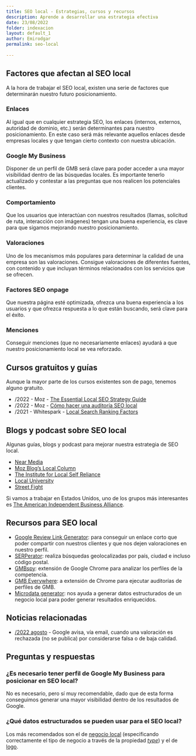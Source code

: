 ```yaml
---
title: SEO local - Estrategias, cursos y recursos
description: Aprende a desarrollar una estrategia efectiva
date: 23/08/2022
folder: indexacion
layout: default_1
author: Emirodgar
permalink: seo-local
  
---
```


## Factores que afectan al SEO local

A la hora de trabajar el SEO local, existen una serie de factores que determinarán nuestro futuro posicionamiento. 

### Enlaces

Al igual que en cualquier estrategia SEO, los enlaces (internos, externos, autoridad de dominio, etc.) serán determinantes para nuestro posicionamiento. En este caso será más relevante aquellos enlaces desde empresas locales y que tengan cierto contexto con nuestra ubicación.

### Google My Business

Disponer de un perfil de GMB será clave para poder acceder a una mayor visibilidad dentro de las búsquedas locales. Es importante tenerlo actualizado y contestar a las preguntas que nos realicen los potenciales clientes.

### Comportamiento

Que los usuarios que interactúan con nuestros resultados (llamas, solicitud de ruta, interacción con imágenes) tengan una buena experiencia, es clave para que sigamos mejorando nuestro posicionamiento.

###  Valoraciones

Uno de los mecanismos más populares para determinar la calidad de una empresa son las valoraciones. Consigue valoraciones de diferentes fuentes, con contenido y que incluyan términos relacionados con los servicios que se ofrecen.

### Factores SEO onpage

Que nuestra página esté optimizada, ofrezca una buena experiencia a los usuarios y que ofrezca respuesta a lo que están buscando, será clave para el éxito.

### Menciones

Conseguir menciones (que no necesariamente enlaces) ayudará a que nuestro posicionamiento local se vea reforzado.


## Cursos gratuitos y guías

Aunque la mayor parte de los cursos existentes son de pago, tenemos alguno gratuito.

- /2022 - Moz - [The Essential Local SEO Strategy Guide](https://moz.com/local-seo-guide)
- /2022 - Moz - [Cómo hacer una auditoría SEO local](https://moz.com/blog/basic-local-competitive-audit)
- /2021 - Whitespark - [Local Search Ranking Factors](https://whitespark.ca/local-search-ranking-factors/)

## Blogs y podcast sobre SEO local

Algunas guías, blogs y podcast para mejorar nuestra estrategia de SEO local.

- [Near Media](https://www.nearmedia.co/)
- [Moz Blog’s Local Column](https://moz.com/blog/category/local-seo)
- [The Institute for Local Self Reliance](https://ilsr.org/ilsr-reports/)
- [Local University](https://localu.org/)
- [Street Fight](https://streetfightmag.com/)

Si vamos a trabajar en Estados Unidos, uno de los grupos más interesantes es [The American Independent Business Alliance](https://amiba.net/). 

## Recursos para SEO local

- [Google Review Link Generator](https://whitespark.ca/google-review-link-generator/): para conseguir un enlace corto que poder compartir con nuestros clientes y que nos dejen valoraciones en nuestro perfil.
- [SERPerator](https://mobilemoxie.com/tools/mobile-serp-test/): realiza búsquedas geolocalizadas por país, ciudad e incluso código postal.
- [GMBspy](https://chrome.google.com/webstore/detail/gmbspy/hijfnlgdhfpmnckieikhinolopcolofe?hl=en-US): extensión de Google Chrome para analizar los perfiles de la competencia.
- [GMB Everywhere](https://chrome.google.com/webstore/detail/gmb-everywhere-gbp-audit/oibcaeeplepnjfjhokfcabnaafodppik): a extensión de Chrome para ejecutar auditorías de perfiles de GMB.
- [Microdata generator](https://microdatagenerator.org/localbusiness-microdata-generator/): nos ayuda a generar datos estructurados de un negocio local para poder generar resultados enriquecidos.

## Noticias relacionadas

- [/2022 agosto](https://support.google.com/business/thread/175785054) - Google avisa, vía email, cuando una valoración es rechazada (no se publica) por considerarse falsa o de baja calidad.

## Preguntas y respuestas

### ¿Es necesario tener perfil de Google My Business para posicionar en SEO local?

No es necesario, pero sí muy recomendable, dado que de esta forma conseguimos generar una mayor visibilidad dentro de los resultados de Google.

### ¿Qué datos estructurados se pueden usar para el SEO local?

Los más recomendados son el de [negocio local](https://developers.google.com/search/docs/advanced/structured-data/local-business) (especificando correctamente el tipo de negocio a través de la propiedad *[type](https://schema.org/LocalBusiness#subtypes)*) y el de [logo](https://developers.google.com/search/docs/advanced/structured-data/logo).
